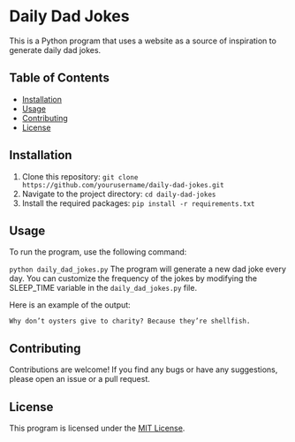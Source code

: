 # Daily Dad Jokes
This is a Python program that uses a website as a source of inspiration to generate daily dad jokes.

## Table of Contents
* [Installation](#installation)
* [Usage](#usage)
* [Contributing](#contributing)
* [License](#license)

## Installation
1. Clone this repository:
`git clone https://github.com/yourusername/daily-dad-jokes.git`
2. Navigate to the project directory:
`cd daily-dad-jokes`
3. Install the required packages:
`pip install -r requirements.txt`

## Usage
To run the program, use the following command:

`python daily_dad_jokes.py`
The program will generate a new dad joke every day. You can customize the frequency of the jokes by modifying the SLEEP_TIME variable in the `daily_dad_jokes.py` file.

Here is an example of the output:

`Why don’t oysters give to charity? Because they’re shellfish.`

## Contributing
Contributions are welcome! If you find any bugs or have any suggestions, please open an issue or a pull request.

## License
This program is licensed under the [MIT License](https://github.com/eeddins/dad_jokes/LICENSE).